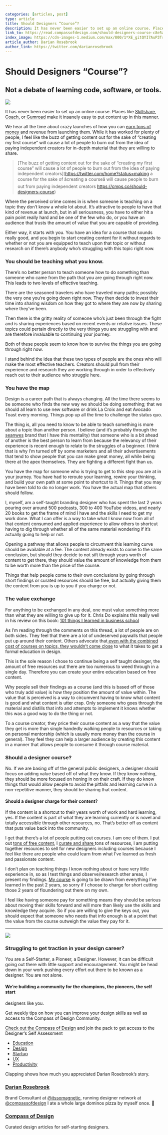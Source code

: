 ```yaml
---

categories: [articles, post]
type: article
title: Should Designers “Course”?
description: It has never been easier to set up an online course. Places like Skillshare, Coach, or Gumroad make it insanely easy to put content up in this manner.We hear all the time about crazy launches of how you can earn tons of money and revenue from launching them. While it has worked for plenty of people, I feel like the buzz of getting content out for the sake of “creating my first course” will cause a lot of people to burn out from the idea of paying independent creators for in-depth material that they are willing to share.
link_to: https://read.compassofdesign.com/should-designers-course-c8e5a70ebfe5
index_image: https://cdn-images-1.medium.com/max/800/1*XE_gitQYI7AuP3TrgqLCVA.jpeg
article_author: Darian Rosebrook
author_link: https://twitter.com/darianrosebrook
---
```

# Should Designers “Course”?

## Not a debate of learning code, software, or tools.

![](https://cdn-images-1.medium.com/max/800/1*XE_gitQYI7AuP3TrgqLCVA.jpeg)

It has never been easier to set up an online course. Places like
[Skillshare](about:invalid#zSoyz), [Coach](https://cmps.co/start-coach), or[
Gumroad](https://gumroad.com/) make it insanely easy to put content up in this
manner.

We hear all the time about crazy launches of how you can [earn tons of money
](https://blog.withcoach.com/sell-online-courses-like-these-100-successful-online-course-creators-c82fca32a354)and
revenue from launching them. While it has worked for plenty of people, I feel
like the buzz of getting content out for the sake of “creating my first course”
will cause a lot of people to burn out from the idea of paying independent
creators for in-depth material that they are willing to share.

> [The buzz of getting content out for the sake of “creating my first course” will
> cause a lot of people to burn out from the idea of paying independent
creators](https://twitter.com/home?status=making a course for the sake of
âcreating a courseâ will cause people to burn out from paying independent
creators https://cmps.co/should-designers-course)

Where the perceived crime comes in is when someone is teaching on a topic they
don’t know a whole lot about. It’s attractive to people to have that kind of
revenue at launch, but in all seriousness, you have to either hit a pain point
really hard and be one of the few who do, or you have an audience that trusts
the amount of value that you are capable of providing.

Either way, it starts with you. You have an idea for a course that sounds really
good, and you begin to start creating content for it without regards to whether
or not you are equipped to teach upon that topic or without research on if
there’s anybody who’s struggling with this topic right now.

### You should be teaching what you know.

There’s no better person to teach someone how to do something than someone who
came from the path that you are going through right now. This leads to two
levels of effective teaching.

There are the seasoned travelers who have traveled many paths; possibly the very
one you’re going down right now. They then decide to invest their time into
sharing wisdom on how they got to where they are now by sharing where they’ve
been.

Then there is the gritty reality of someone who’s just been through the fight
and is sharing experiences based on recent events or relative issues. These
topics could pertain directly to the very things you are struggling with and are
therefore invaluable to continuing your journey.

Both of these people seem to know how to survive the things you are going
through right now.

I stand behind the idea that these two types of people are the ones who will
make the most effective teachers. Creators should pull from their experience and
research they are working through in order to effectively reach out to their
audience who struggle here.

### You have the map

Design is a career path that is always changing. All the time there seems to be
someone who finds the new way we should be doing something; that we should all
learn to use new software or drink La Croix and eat Avocado Toast every morning.
Things pop up all the time to challenge the status quo.

The thing is, all you need to know to be able to teach something is more about a
topic than another person. I believe (and it’s probably through the
[seanwes](https://seanwes.com/) brand that I have this mentality) that someone
who is a bit ahead of another is the best person to learn from because the
relevancy of their experience is recent enough to relate to the struggles of a
beginner. I think that is why I’m turned off by some marketers and all their
advertisements that tend to show people that you can make great money, all while
being there at the apex themselves. They are fighting a different fight than us.

You have the map for someone who is trying to get to this step you are at in
your journey. You have had to reroute your learning, rewire your thinking, and
build your own path at some point to shortcut to it. Things that you may have
been told to do no longer work. You have the actual map that others should
follow.

I, myself, am a self-taught branding designer who has spent the last 2 years
pouring over around 500 podcasts, 300 to 400 YouTube videos, and nearly 20 books
to get the frame of mind I have and the skills I need to get my work done. What
I can offer is a way to take what I know now from all of that content consumed
and applied experience to allow others to shortcut having to dig through whether
all of the same material wondering if it’s actually going to help or not.

Opening a pathway that allows people to circumvent this learning curve should be
available at a fee. The content already exists to come to the same conclusion,
but should they decide to not sift through years worth of content to get there,
they should value the amount of knowledge from them to be worth more than the
price of the course.

Things that help people come to their own conclusions by going through short
findings or curated resources should be free, but actually giving them the
content from you is up to you if you charge or not.

### The value exchange

For anything to be exchanged in any deal, one must value something more than
what they are willing to give up for it. Chris Do explains this really well in
his review on this book: [101 things I learned in business
school](https://youtu.be/mJvv0TOaam8?t=1396)

As I’m reading through the comments on this thread, a lot of people are on both
sides. They feel that there are a lot of undeserved paywalls that people put up
around their content. Others advocate that[ even with the combined cost of
courses on topics, they wouldn’t come
close](https://twitter.com/poopysocks/status/883745894998327296) to what it
takes to get a formal education in design.

This is the sole reason I chose to continue being a self taught desinger, the
amount of free resources out there are too numerous to weed through in a single
day. Therefore you can create your entire education based on free content.

Why people sell their findings as a course (and this is based off of those who
truly add value) is how they position the amount of value within. The value that
is perceived is a way to circumvent having to know what content is good and what
content is utter crap. Only someone who goes through the material and distills
that info and attempts to implement it knows whether this was a good way to do
the thing or not.

To a course creator, they price their course content as a way that the value
they get is more than single handedly walking people to resources or taking on
personal mentorship (which is usually more money than the course in general).
They feel they can help a larger audience by creating this content in a manner
that allows people to consume it through course material.

### Should a designer course?

No. If we are basing off of the general public designers, a designer should
focus on adding value based off of what they know. If they know nothing, they
should be more focused on honing in on their craft. If they do know things that
would allow people to avoid the pitfalls and learning curve in a non-repetitive
manner, they should be sharing that content.

#### Should a designer charge for their content?

If the content is a shortcut to their years worth of work and hard learning,
yes. If the content is part of what they are learning currently or is novel and
totally accessible through other resources, no. That’s better off as content
that puts value back into the community.

I get that there’s a lot of people putting out courses. I am one of them. I put
out [tons of free content](https://compassofdesign.com/community), I [curate and
share ](https://twitter.com/compassofdesign)tons of resources, I am putting
together resources to sell for new designers including courses because I feel
like there are people who could learn from what I’ve learned as fresh and
passionate content.

I don’t plan on teaching things I know nothing about or have very little
experience in, so as I test things and observe/research other areas, I present
my findings. [My course](https://compassofdesign.com/course) is going to be
drawn from everything I’ve learned in the past 2 years, so sorry if I choose to
charge for short cutting those 2 years of floundering out there on my own.

I feel like having someone pay for something means they should be serious about
moving their skills forward and will more than likely use the skills and
knowledge they acquire. So if you are willing to give the keys out, you should
expect that someone who needs that info enough is at a point that the value from
the course outweigh the value they pay for it.

*****

![](https://cdn-images-1.medium.com/max/800/1*mo7_gcoDhIhJHCOLPxMfLg.png)

### Struggling to get traction in your design career?

You are a Self-Starter, a Pioneer, a Designer. However, it can be difficult
going out there with little support and encouragement. You might be head down in
your work pushing every effort out there to be known as a designer. You are not
alone.

#### We’re building a community for the champions, the pioneers, the self start
designers like you.

Get weekly tips on how you can improve your design skills as well as access to
the Compass of Design Community.

[Check out the Compass of Design](https://compassofdesign.com/community/) and
join the pack to get access to the Designer’s Self Assessment

* [Education](https://read.compassofdesign.com/tagged/education?source=post)
* [Design](https://read.compassofdesign.com/tagged/design?source=post)
* [Startup](https://read.compassofdesign.com/tagged/startup?source=post)
* [UX](https://read.compassofdesign.com/tagged/ux?source=post)
* [Productivity](https://read.compassofdesign.com/tagged/productivity?source=post)

Clapping shows how much you appreciated Darian Rosebrook’s story.

### [Darian Rosebrook](https://read.compassofdesign.com/@darianrosebrook)

Brand Consultant at [@itssomagnetic](http://twitter.com/itssomagnetic), running
designer network at [@compassofdesign](http://twitter.com/compassofdesign) I ate
a whole large dominos pizza by myself once. 🍕

### [Compass of Design](https://read.compassofdesign.com/?source=footer_card)

Curated design articles for self-starting designers.
